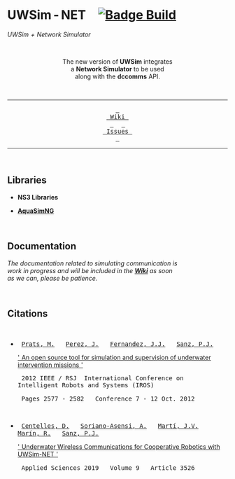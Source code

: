 
# UWSim - NET   [![Badge Build]][Status]

*UWSim + Network Simulator*

<div align = center>

<br>

The new version of **UWSim** integrates <br>
a **Network Simulator** to be used <br>
along with the **dccomms** API.

<br>

---

[<kbd> <br> Wiki <br> </kbd>][Wiki]   
[<kbd> <br> Issues <br> </kbd>][Issues]

---

</div>

<br>

## Libraries

- **NS3 Libraries**

- **[AquaSimNG]** 
    
<br>

## Documentation

*The documentation related to simulating communication is* <br> 
*work in progress and will be included in the **[Wiki]** as soon* <br>
*as we can, please be patience.*

<br>

## Citations

<br>

- <kbd> [Prats, M.] </kbd> 
  <kbd> [Perez, J.] </kbd> 
  <kbd> [Fernandez, J.J.] </kbd> 
  <kbd> [Sanz, P.J.] </kbd>
  
  [' An open source tool for simulation and supervision of underwater intervention missions '][Article Tool]
  
  <kbd> 2012 IEEE / RSJ  International Conference on Intelligent Robots and Systems (IROS) </kbd>
  
  <kbd> Pages 2577 - 2582 </kbd> 
  <kbd> Conference 7 - 12 Oct. 2012 </kbd>
  
  <br>

- <kbd> [Centelles, D.] </kbd> 
  <kbd> [Soriano-Asensi, A.] </kbd> 
  <kbd> [Martí, J.V.] </kbd> 
  <kbd> [Marín, R.] </kbd> 
  <kbd> [Sanz, P.J.] </kbd>
  
  [' Underwater Wireless Communications for Cooperative Robotics with UWSim-NET '][Article Communication]
  
  <kbd> Applied Sciences 2019 </kbd> 
  <kbd> Volume 9 </kbd> 
  <kbd> Article 3526 </kbd>

<br>


<!----------------------------------------------------------------------------->

[Badge Build]: http://build.ros.org/job/Mbin_uB64__uwsim__ubuntu_bionic_amd64__binary/badge/icon

[AquaSimNG]: https://github.com/rmartin5/aqua-sim-ng
[Status]: http://build.ros.org/job/Mbin_uB64__uwsim__ubuntu_bionic_amd64__binary/
[Issues]: Documentation/Issues.md
[Wiki]: http://www.irs.uji.es/uwsim/wiki/index.php?title=Main_Page


<!---------------------------------{ People }---------------------------------->

[Prats, M.]: https://ieeexplore.ieee.org/author/37420647500
[Perez, J.]: https://ieeexplore.ieee.org/author/38540825400
[Fernandez, J.J.]: https://ieeexplore.ieee.org/author/37278905400

[Soriano-Asensi, A.]: https://orcid.org/0000-0002-4662-8747
[Centelles, D.]: https://orcid.org/0000-0002-3743-1475
[Martí, J.V.]: https://orcid.org/0000-0001-9922-5733
[Sanz, P.J.]: https://orcid.org/0000-0003-3382-1553
[Marín, R.]: https://orcid.org/0000-0002-2340-4126

<!--------------------------------{ Articles }--------------------------------->

[Article Communication]: https://www.mdpi.com/2076-3417/9/17/3526
[Article Tool]: https://ieeexplore.ieee.org/document/6385788
